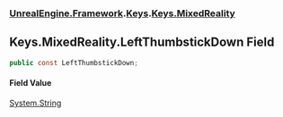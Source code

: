### [UnrealEngine.Framework](./UnrealEngine-Framework.md 'UnrealEngine.Framework').[Keys](./Keys.md 'UnrealEngine.Framework.Keys').[Keys.MixedReality](./Keys-MixedReality.md 'UnrealEngine.Framework.Keys.MixedReality')
## Keys.MixedReality.LeftThumbstickDown Field
  
```csharp
public const LeftThumbstickDown;
```
#### Field Value
[System.String](https://docs.microsoft.com/en-us/dotnet/api/System.String 'System.String')  
